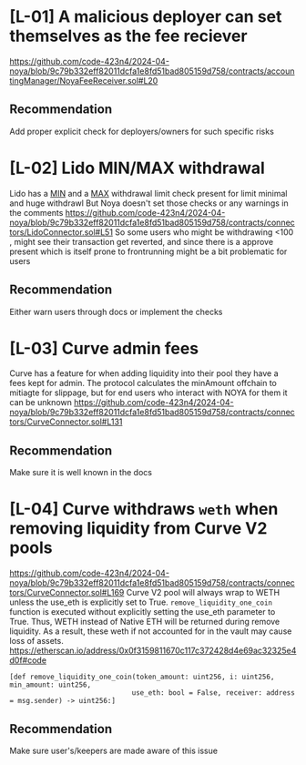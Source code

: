 # [L-01] A malicious deployer can set themselves as the fee reciever
https://github.com/code-423n4/2024-04-noya/blob/9c79b332eff82011dcfa1e8fd51bad805159d758/contracts/accountingManager/NoyaFeeReceiver.sol#L20
## Recommendation
Add proper explicit check for deployers/owners for such specific risks

# [L-02] Lido MIN/MAX withdrawal
Lido has a [MIN](https://github.com/lidofinance/lido-dao/blob/5fcedc6e9a9f3ec154e69cff47c2b9e25503a78a/contracts/0.8.9/WithdrawalQueue.sol#L52) and a [MAX](https://github.com/lidofinance/lido-dao/blob/5fcedc6e9a9f3ec154e69cff47c2b9e25503a78a/contracts/0.8.9/WithdrawalQueue.sol#L57) withdrawal limit check present for limit minimal and huge withdrawl
But Noya doesn't set those checks or any warnings in the comments
https://github.com/code-423n4/2024-04-noya/blob/9c79b332eff82011dcfa1e8fd51bad805159d758/contracts/connectors/LidoConnector.sol#L51
So some users who might be withdrawing <100 , might see their transaction get reverted, and since there is a approve present which is itself prone to frontrunning might be a bit problematic for users
## Recommendation
Either warn users through docs or implement the checks 

# [L-03] Curve admin fees
Curve has a feature for when adding liquidity into their pool they have a fees kept for admin. The protocol calculates the minAmount offchain to mitiagte for slippage, but for end users who interact with NOYA for them it can  be unknown
https://github.com/code-423n4/2024-04-noya/blob/9c79b332eff82011dcfa1e8fd51bad805159d758/contracts/connectors/CurveConnector.sol#L131
## Recommendation 
Make sure it is well known in the docs

# [L-04] Curve withdraws `weth` when removing liquidity from Curve V2 pools
https://github.com/code-423n4/2024-04-noya/blob/9c79b332eff82011dcfa1e8fd51bad805159d758/contracts/connectors/CurveConnector.sol#L169
Curve V2 pool will always wrap to WETH unless the use_eth is explicitly set to True. `remove_liquidity_one_coin` function is executed without explicitly setting the use_eth parameter to True. Thus, WETH instead of Native ETH will be returned during remove liquidity. As a result, these weth if not accounted for in the vault may cause loss of assets.
https://etherscan.io/address/0x0f3159811670c117c372428d4e69ac32325e4d0f#code
```
[def remove_liquidity_one_coin(token_amount: uint256, i: uint256, min_amount: uint256,
                              use_eth: bool = False, receiver: address = msg.sender) -> uint256:]
```
## Recommendation 
Make sure user's/keepers are made aware of this issue

